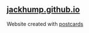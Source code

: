 ## [jackhump.github.io](https://jackhump.github.io/)

Website created with [postcards](https://github.com/seankross/postcards)
